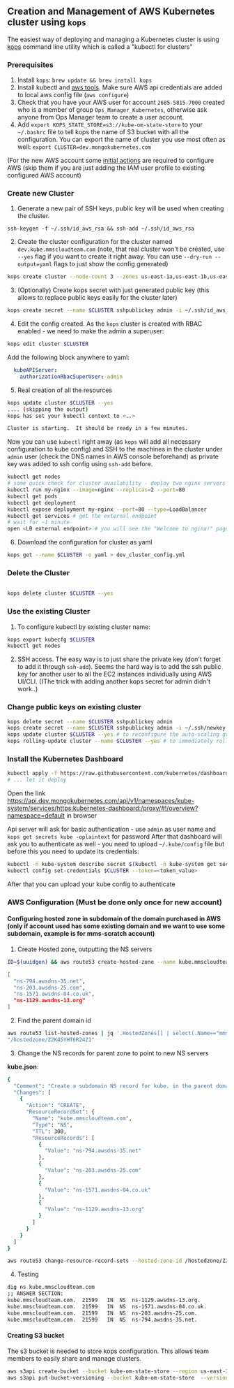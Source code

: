 ## Creation and Management of AWS Kubernetes cluster using `kops`

The easiest way of deploying and managing a Kubernetes cluster is using [kops](https://github.com/kubernetes/kops/blob/master/docs/aws.md#setup-iam-user) command line utility which is called a "kubectl for clusters"

### Prerequisites
1. Install `kops`:  `brew update && brew install kops`
2. Install kubectl and [aws tools](https://docs.aws.amazon.com/cli/latest/userguide/installing.html). Make sure AWS api credentials are added to local aws config file (`aws configure`) 
3. Check that you have your AWS user for account `2685-5815-7000` created who is a member of group `Ops_Manager_Kubernetes`, otherwise ask anyone from Ops Manager team to create a user account.
5. Add `export KOPS_STATE_STORE=s3://kube-om-state-store` to your `~/.bashrc` file to tell kops the name of S3 bucket with all the configuration. You can export the name of cluster you use most often as well: `export CLUSTER=dev.mongokubernetes.com` 

(For the new AWS account some [initial actions](#aws_configuration) are required to configure AWS (skip them if you are just adding the IAM user profile to existing configured AWS account) 
### Create new Cluster

1. Generate a new pair of SSH keys, public key will be used when creating the cluster.
```
ssh-keygen -f ~/.ssh/id_aws_rsa && ssh-add ~/.ssh/id_aws_rsa
``` 
2. Create the cluster configuration for the cluster named `dev.kube.mmscloudteam.com` (note, that real cluster won't be created, use `--yes` flag if you want to create it right away. You can use `--dry-run --output=yaml` flags to just show the config generated)
```bash
kops create cluster --node-count 3 --zones us-east-1a,us-east-1b,us-east-1c --node-size t2.small --master-size=t2.small  --kubernetes-version=v1.10.0 --ssh-public-key=~/.ssh/id_aws_rsa.pub --authorization RBAC $CLUSTER
``` 
3. (Optionally) Create kops secret with just generated public key (this allows to replace public keys easily for the cluster later)
```bash
kops create secret --name $CLUSTER sshpublickey admin -i ~/.ssh/id_aws_rsa.pub
```
4. Edit the config created. As the `kops` cluster is created with RBAC enabled - we need to make the admin a superuser:
```bash
kops edit cluster $CLUSTER
```
Add the following block anywhere to yaml:
```yaml
  kubeAPIServer:
    authorizationRbacSuperUser: admin
```
5. Real creation of all the resources
```bash
kops update cluster $CLUSTER --yes
.... (skipping the output)
kops has set your kubectl context to <..>

Cluster is starting.  It should be ready in a few minutes.
```
Now you can use `kubectl` right away (as `kops` will add all necessary configuration to kube config) and SSH to the machines in the cluster under `admin` user (check the DNS names in AWS console beforehand) as private key was added to ssh config using `ssh-add` before.
```bash
kubectl get nodes
# some quick check for cluster availability - deploy two nginx servers
kubectl run my-nginx --image=nginx --replicas=2 --port=80
kubectl get pods
kubectl get deployment
kubectl expose deployment my-nginx --port=80 --type=LoadBalancer
kubectl get services # get the external endpoint
# wait for ~1 minute
open <LB external endpoint> # you will see the "Welcome to nginx!" page
```
6. Download the configuration for cluster as yaml
```bash
kops get --name $CLUSTER -o yaml > dev_cluster_config.yml
```
### Delete the Cluster

```bash

kops delete cluster $CLUSTER --yes
```

### Use the existing Cluster

1. To configure kubectl by existing cluster name:
```bash
kops export kubecfg $CLUSTER
kubectl get nodes
```
2. SSH access. The easy way is to just share the private key (don't forget to add it through `ssh-add`). Seems the hard way is to add the ssh public key for another user to all the EC2 instances individually using AWS UI/CLI. ()The trick with adding another kops secret for admin didn't work..)

### Change public keys on existing cluster

```bash
kops delete secret --name $CLUSTER sshpublickey admin
kops create secret --name $CLUSTER sshpublickey admin -i ~/.ssh/newkey.pub
kops update cluster $CLUSTER --yes # to reconfigure the auto-scaling groups
kops rolling-update cluster --name $CLUSTER --yes # to immediately roll all the machines so they have the new key (optional)
```

### Install the Kubernetes Dashboard

```bash
kubectl apply -f https://raw.githubusercontent.com/kubernetes/dashboard/master/src/deploy/recommended/kubernetes-dashboard.yaml
# ... let it deploy
```

Open the link https://api.dev.mongokubernetes.com/api/v1/namespaces/kube-system/services/https:kubernetes-dashboard:/proxy/#!/overview?namespace=default in browser

Api server will ask for basic authentication - use `admin` as user name and `kops get secrets kube -oplaintext` for password
After that dashboard will ask you to authenticate as well - you need to upload `~/.kube/config` file but before this you need to update its credentials:

```bash
kubectl -n kube-system describe secret $(kubectl -n kube-system get secret | grep kubernetes-dashboard-token | awk '{print $1}') # (copy the token value)
kubectl config set-credentials $CLUSTER --token=<token_value>
```

After that you can upload your kube config to authenticate 

### <a name="aws_configuration"></a> AWS Configuration (Must be done only once for new account)
#### Configuring hosted zone in subdomain of the domain purchased in AWS (**only** if account used has some existing domain and we want to use some subdomain, example is for mms-scratch account)

1. Create Hosted zone, outputting the NS servers
```bash
ID=$(uuidgen) && aws route53 create-hosted-zone --name kube.mmscloudteam.com --caller-reference $ID --hosted-zone-config Comment="Hosted zone used for Kubernetes clusters. Owned by OpsManager team"|    jq .DelegationSet.NameServers

[
  "ns-794.awsdns-35.net",
  "ns-203.awsdns-25.com",
  "ns-1571.awsdns-04.co.uk",
  "ns-1129.awsdns-13.org"
]
```
2. Find the parent domain id

```bash
aws route53 list-hosted-zones | jq '.HostedZones[] | select(.Name=="mmscloudteam.com.") | .Id'
"/hostedzone/Z2K45YHT6R24Z1"
```

3. Change the NS records for parent zone to point to new NS servers

**kube.json**:

```bash
{
  "Comment": "Create a subdomain NS record for kube. in the parent domain mmscloudteam.com",
  "Changes": [
    {
      "Action": "CREATE",
      "ResourceRecordSet": {
        "Name": "kube.mmscloudteam.com",
        "Type": "NS",
        "TTL": 300,
        "ResourceRecords": [
          {
            "Value": "ns-794.awsdns-35.net"
          },
          {
            "Value": "ns-203.awsdns-25.com"
          },
          {
            "Value": "ns-1571.awsdns-04.co.uk"
          },
          {
            "Value": "ns-1129.awsdns-13.org"
          }
        ]
      }
    }
  ]
}
```

```bash
aws route53 change-resource-record-sets --hosted-zone-id /hostedzone/Z2K45YHT6R24Z1 --change-batch file://kube.json
```

4. Testing

```bash
dig ns kube.mmscloudteam.com
;; ANSWER SECTION:
kube.mmscloudteam.com.	21599	IN	NS	ns-1129.awsdns-13.org.
kube.mmscloudteam.com.	21599	IN	NS	ns-1571.awsdns-04.co.uk.
kube.mmscloudteam.com.	21599	IN	NS	ns-203.awsdns-25.com.
kube.mmscloudteam.com.	21599	IN	NS	ns-794.awsdns-35.net.
```
#### Creating S3 bucket
The s3 bucket is needed to store kops configuration. This allows team members to easily share and manage clusters.

```bash
aws s3api create-bucket --bucket kube-om-state-store --region us-east-1
aws s3api put-bucket-versioning --bucket kube-om-state-store  --versioning-configuration Status=Enabled
```
